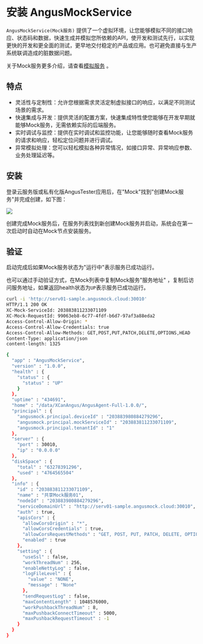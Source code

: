 # 安装 AngusMockService

`AngusMockService(Mock服务)` 提供了一个虚拟环境，让您能够模拟不同的接口响应、状态码和数据，快速生成并模拟您所依赖的API，使开发和测试先行，以实现更快的开发和更全面的测试，更早地交付稳定的产品或应用。也可避免直接与生产系统联调造成的脏数据问题。

关于Mock服务更多介绍，请查看[模拟服务](https://www.xcan.cloud/help/doc/205509853639082016?c=205531805216931972) 。

## 特点

- 灵活性与定制性：允许您根据需求灵活定制虚拟接口的响应，以满足不同测试场景的需求。
- 快速集成与开发：提供灵活的配置方案，快速集成特性使您能够在开发早期就能够Mock服务，无需依赖实际的后端服务。
- 实时调试与监控：提供在实时调试和监控功能，让您能够随时查看Mock服务的请求和响应，轻松定位问题并进行调试。
- 异常模拟处理：您可以轻松模拟各种异常情况，如接口异常、异常响应参数、业务处理延迟等。

## 安装

登录云服务版或私有化版AngusTester应用后，在"Mock"找到"创建Mock服务"并完成创建，如下图：

![](https://bj-c1-prod-files.xcan.cloud/storage/pubapi/v1/file/G05-01.png?fid=203622539782521099&fpt=jVkeDTpDUuy1DuzZpi2vx1YWj1QG2nrvD643vqNy)

创建完成Mock服务后，在服务列表找到新创建Mock服务并启动，系统会在第一次启动时自动在Mock节点安装服务。

## 验证

启动完成后如果Mock服务状态为"运行中"表示服务已成功运行。

也可以通过手动验证方式，在Mock列表中复制Mock服务"服务地址"
，复制后访问服务地址，如果返回health状态为`UP`表示服务已成功运行。

```bash
curl -i 'http://serv01-sample.angusmock.cloud:30010'
HTTP/1.1 200 OK
XC-Mock-ServiceId: 203883811233071109
XC-Mock-RequestId: 99063eb8-6c77-4fdf-b6d7-97af3a88eda2
Access-Control-Allow-Origin: *
Access-Control-Allow-Credentials: true
Access-Control-Allow-Methods: GET,POST,PUT,PATCH,DELETE,OPTIONS,HEAD
Content-Type: application/json
content-length: 1325

{
  "app" : "AngusMockService",
  "version" : "1.0.0",
  "health" : {
    "status" : {
      "status" : "UP"
    }
  },
  "uptime" : "434691",
  "home" : "/data/XCanAngus/AngusAgent-Full-1.0.0/",
  "principal" : {
    "angusmock.principal.deviceId" : "203883980884279296",
    "angusmock.principal.mockServiceId" : "203883811233071109",
    "angusmock.principal.tenantId" : "1"
  },
  "server" : {
    "port" : 30010,
    "ip" : "0.0.0.0"
  },
  "diskSpace" : {
    "total" : "63278391296",
    "used" : "4764565504"
  },
  "info" : {
    "id" : "203883811233071109",
    "name" : "共享Mock服务01",
    "nodeId" : "203883980884279296",
    "serviceDomainUrl" : "http://serv01-sample.angusmock.cloud:30010",
    "auth" : true,
    "apisCors" : {
      "allowCorsOrigin" : "*",
      "allowCorsCredentials" : true,
      "allowCorsRequestMethods" : "GET, POST, PUT, PATCH, DELETE, OPTIONS, HEAD",
      "enabled" : true
    },
    "setting" : {
      "useSsl" : false,
      "workThreadNum" : 256,
      "enableNettyLog" : false,
      "logFileLevel" : {
        "value" : "NONE",
        "message" : "None"
      },
      "sendRequestLog" : false,
      "maxContentLength" : 1048576000,
      "workPushbackThreadNum" : 8,
      "maxPushbackConnectTimeout" : 5000,
      "maxPushbackRequestTimeout" : -1
    }
  }
}
```
